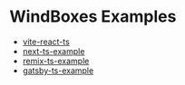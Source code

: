 # WindBoxes Examples

* [vite-react-ts](./vite-react-ts)
* [next-ts-example](./next-ts-example)
* [remix-ts-example](./remix-ts-example)
* [gatsby-ts-example](./gatsby-ts-example)
